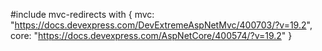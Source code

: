 #include mvc-redirects with {
    mvc: "https://docs.devexpress.com/DevExtremeAspNetMvc/400703/?v=19.2",
    core: "https://docs.devexpress.com/AspNetCore/400574/?v=19.2"
}
